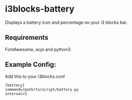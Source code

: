 # i3blocks-battery

Displays a battery icon and percentage on your i3 blocks bar.

## Requirements

FontAwesome, acpi and python3.

## Example Config:
Add this to your i3blocks.conf
```
[battery]
command=/path/to/script/battery.py
interval=3
```

